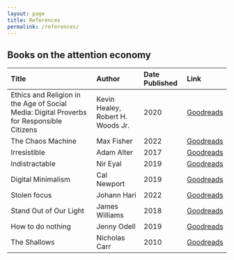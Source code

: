 ```yaml
---
layout: page
title: References
permalink: /references/
---
```


## Books on the attention economy


| Title                  | Author         | Date Published | Link                                                                             |
|:-----------------------|:---------------|:---------------|:---------------------------------------------------------------------------------|
| Ethics and Religion in the Age of Social Media: Digital Proverbs for Responsible Citizens      | Kevin Healey, Robert H. Woods Jr.     | 2020           | [Goodreads](https://www.goodreads.com/book/show/50643711-ethics-and-religion-in-the-age-of-social-media)           |
| The Chaos Machine      | Max Fisher     | 2022           | [Goodreads](https://www.goodreads.com/book/show/58950649-the-chaos-machine)           |
| Irresistible           | Adam Alter     | 2017           | [Goodreads](https://www.goodreads.com/book/show/30962055-irresistible)           |
| Indistractable         | Nir Eyal       | 2019           | [Goodreads](https://www.goodreads.com/book/show/44595007-indistractable)         |
| Digital Minimalism     | Cal Newport    | 2019           | [Goodreads](https://www.goodreads.com/book/show/40672036-digital-minimalism)     |
| Stolen focus           | Johann Hari    | 2022           | [Goodreads](https://www.goodreads.com/book/show/57933306-stolen-focus)           |
| Stand Out of Our Light | James Williams | 2018           | [Goodreads](https://www.goodreads.com/book/show/38364667-stand-out-of-our-light) |
| How to do nothing      | Jenny Odell    | 2019           | [Goodreads](https://www.goodreads.com/book/show/42771901-how-to-do-nothing)      |
| The Shallows           | Nicholas Carr  | 2010           | [Goodreads](https://www.goodreads.com/book/show/9778945-the-shallows)            |

